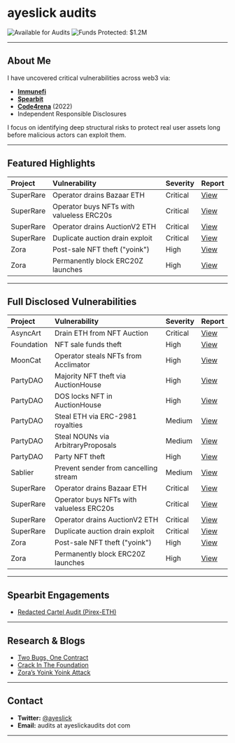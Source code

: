 # ayeslick audits

![Available for Audits](https://img.shields.io/badge/Status-Open%20for%20Audits-brightgreen)
![Funds Protected: $1.2M](https://img.shields.io/badge/Funds%20Protected-%241.2M-success)

---

## About Me

I have uncovered critical vulnerabilities across web3 via:
- [**Immunefi**](https://gist.github.com/ayeslick/0eddad50cd5148c76945978a0df8aebe)
- [**Spearbit**](https://github.com/redacted-cartel/audits/blob/master/dinero-pirex-eth/pirex-eth/spearbit.pdf)
- [**Code4rena**](https://code4rena.com/@ayeslick) (2022)
- Independent Responsible Disclosures

I focus on identifying deep structural risks to protect real user assets long before malicious actors can exploit them.

---

## Featured Highlights

| Project | Vulnerability | Severity | Report |
|:---|:---|:---|:---|
| SuperRare | Operator drains Bazaar ETH | Critical | [View](https://gist.github.com/ayeslick/956d97ef62e87584c7548ac0991b7fe3) |
| SuperRare | Operator buys NFTs with valueless ERC20s | Critical | [View](https://gist.github.com/ayeslick/e2b573252445dad4a8c7c3737c38024d) |
| SuperRare | Operator drains AuctionV2 ETH | Critical | [View](https://gist.github.com/ayeslick/6852a26cf3ae561f4c53bf4454088333) |
| SuperRare | Duplicate auction drain exploit | Critical | [View](https://gist.github.com/ayeslick/b91747ab21d7155566f9e0ba02f12e7e) |
| Zora | Post-sale NFT theft ("yoink") | High | [View](https://gist.github.com/ayeslick/0276c4cee7b67116e3c540a54ab05a72) |
| Zora | Permanently block ERC20Z launches | High | [View](https://gist.github.com/ayeslick/d8ab975ac072d37838fe4a44a7f80a90) |

---

## Full Disclosed Vulnerabilities

| Project | Vulnerability | Severity | Report |
|:---|:---|:---|:---|
| AsyncArt | Drain ETH from NFT Auction | Critical | [View](https://gist.github.com/ayeslick/02fcaaca9ed87555652464462438ba48) |
| Foundation | NFT sale funds theft | High | [View](https://gist.github.com/ayeslick/0eddad50cd5148c76945978a0df8aebe) |
| MoonCat | Operator steals NFTs from Acclimator | High | [View](https://gist.github.com/ayeslick/ae61b92aa555633388c1f460638c4d51) |
| PartyDAO | Majority NFT theft via AuctionHouse | High | [View](https://gist.github.com/ayeslick/efc6964f58a418c1bafcff2c56d213b0) |
| PartyDAO | DOS locks NFT in AuctionHouse | High | [View](https://gist.github.com/ayeslick/f27cecd9d6d5488ced7c52035bcbf257) |
| PartyDAO | Steal ETH via ERC-2981 royalties | Medium | [View](https://gist.github.com/ayeslick/c70ad2a78971631064c512878cb24613) |
| PartyDAO | Steal NOUNs via ArbitraryProposals | Medium | [View](https://gist.github.com/ayeslick/c09839724cf7c679178357bde0ac6d78) |
| PartyDAO | Party NFT theft | High | [View](https://gist.github.com/ayeslick/9ee6ff2201a42e52905e23f1300d0519) |
| Sablier | Prevent sender from cancelling stream | Medium | [View](https://gist.github.com/ayeslick/c0cb3dab96b84e942cbf8e2e63c1bb96) |
| SuperRare | Operator drains Bazaar ETH | Critical | [View](https://gist.github.com/ayeslick/956d97ef62e87584c7548ac0991b7fe3) |
| SuperRare | Operator buys NFTs with valueless ERC20s | Critical | [View](https://gist.github.com/ayeslick/e2b573252445dad4a8c7c3737c38024d) |
| SuperRare | Operator drains AuctionV2 ETH | Critical | [View](https://gist.github.com/ayeslick/6852a26cf3ae561f4c53bf4454088333) |
| SuperRare | Duplicate auction drain exploit | Critical | [View](https://gist.github.com/ayeslick/b91747ab21d7155566f9e0ba02f12e7e) |
| Zora | Post-sale NFT theft ("yoink") | High | [View](https://gist.github.com/ayeslick/0276c4cee7b67116e3c540a54ab05a72) |
| Zora | Permanently block ERC20Z launches | High | [View](https://gist.github.com/ayeslick/d8ab975ac072d37838fe4a44a7f80a90) |

---

## Spearbit Engagements
- [Redacted Cartel Audit (Pirex-ETH)](https://github.com/redacted-cartel/audits/blob/master/dinero-pirex-eth/pirex-eth/spearbit.pdf)

---

## Research & Blogs

- [Two Bugs, One Contract](https://mirror.xyz/0x7c9228520C78fcF3143C55dde4F4103517214574/XYhrRg4_vYHliAIh6MB-dSplB6_5gACQqkiLwEhU4VA)
- [Crack In The Foundation](https://mirror.xyz/0x7c9228520C78fcF3143C55dde4F4103517214574/NB4C_n65Y37Kpp5-eCi6uTGdnn1__dCOqJ-6xwKmGUM)
- [Zora’s Yoink Yoink Attack](https://mirror.xyz/0x7c9228520C78fcF3143C55dde4F4103517214574/R5JmNhg7DJ0M94RYMT5aw3Bb_V5t3yNeu9w71pDOCwc)

---

## Contact

- **Twitter:** [@ayeslick](https://twitter.com/aye_shilck)  
- **Email:** audits at ayeslickaudits dot com

---
